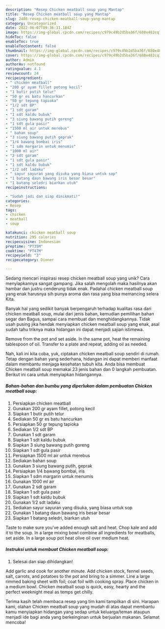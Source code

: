 ```yaml
---
description: "Resep Chicken meatball soup yang Mantap"
title: "Resep Chicken meatball soup yang Mantap"
slug: 2408-resep-chicken-meatball-soup-yang-mantap
category: Uncategorized
date: 2022-06-07T09:36:31.184Z
image: https://img-global.cpcdn.com/recipes/c979c49b2d5ba36f/680x482cq70/chicken-meatball-soup-foto-resep-utama.jpg
hideToc: false
enableToc: true
enableTocContent: false
thumbnail: https://img-global.cpcdn.com/recipes/c979c49b2d5ba36f/680x482cq70/chicken-meatball-soup-foto-resep-utama.jpg
cover: https://img-global.cpcdn.com/recipes/c979c49b2d5ba36f/680x482cq70/chicken-meatball-soup-foto-resep-utama.jpg
author: Admin
authorAv: notfound
ratingvalue: 4.1
reviewcount: 24
recipeingredient:
- " chicken meatball"
- "200 gr ayam fillet potong kecil"
- "1 butir putih telur"
- "50 gr es batu hancurkan"
- "50 gr tepung tapioka"
- "1/2 sdt BP"
- "1 sdt garam"
- "1 sdt kaldu bubuk"
- "3 siung bawang putih goreng"
- "1 sdt gula pasir"
- "1500 ml air untuk merebus"
- " bahan soup"
- "3 siung bawang putih geprak"
- "1/4 bawang bombai iris"
- "1 sdm margarin untuk menumis"
- "1000 ml air"
- "2 sdt garam"
- "1 sdt gula pasir"
- "1 sdt kaldu bubuk"
- "1/2 sdt ladaku"
- " sayur sayuran yang disuka yang biasa untuk sop"
- "1 batang daun bawang iris besar besar"
- "1 batang seledri biarkan utuh"
recipeinstructions:

- "Sudah jadi dan siap dinikmati!"
categories:
- Resep
tags:
- chicken
- meatball
- soup

katakunci: chicken meatball soup 
nutrition: 295 calories
recipecuisine: Indonesian
preptime: "PT35M"
cooktime: "PT47M"
recipeyield: "3"
recipecategory: Dinner

---
```





Sedang mencari inspirasi resep chicken meatball soup yang unik? Cara menyiapkannya sangat gampang. Jika salah mengolah maka hasilnya akan hambar dan justru cenderung tidak enak. Padahal chicken meatball soup yang enak harusnya sih punya aroma dan rasa yang bisa memancing selera Kita.





Banyak hal yang sedikit banyak berpengaruh terhadap kualitas rasa dari chicken meatball soup, mulai dari jenis bahan, kemudian pemilihan bahan segar dan Bagus, sampai cara membuat dan menghidangkannya. Tidak usah pusing jika hendak menyiapkan chicken meatball soup yang enak,      asal sudah tahu triknya maka hidangan ini dapat menjadi sajian istimewa.














Remove from the pot and set aside. In the same pot, heat the remaining tablespoon of oil. Transfer to a plate and repeat, adding oil as needed.






Nah, kali ini kita coba, yuk, ciptakan chicken meatball soup sendiri di rumah. Tetap dengan bahan yang sederhana, hidangan ini dapat memberi manfaat dalam membantu menjaga kesehatan tubuh kita. Anda bisa membuat Chicken meatball soup memakai 23 jenis bahan dan 0 langkah pembuatan. Berikut ini cara untuk menyiapkan hidangannya.

<!--inarticleads1-->

##### Bahan-bahan dan bumbu yang diperlukan dalam pembuatan Chicken meatball soup:

1. Persiapkan  chicken meatball
1. Gunakan 200 gr ayam fillet, potong kecil
1. Siapkan 1 butir putih telur
1. Sediakan 50 gr es batu hancurkan
1. Persiapkan 50 gr tepung tapioka
1. Sediakan 1/2 sdt BP
1. Gunakan 1 sdt garam
1. Siapkan 1 sdt kaldu bubuk
1. Siapkan 3 siung bawang putih goreng
1. Siapkan 1 sdt gula pasir
1. Persiapkan 1500 ml air untuk merebus
1. Sediakan  bahan soup
1. Gunakan 3 siung bawang putih, geprak
1. Persiapkan 1/4 bawang bombai, iris
1. Siapkan 1 sdm margarin untuk menumis
1. Gunakan 1000 ml air
1. Gunakan 2 sdt garam
1. Siapkan 1 sdt gula pasir
1. Siapkan 1 sdt kaldu bubuk
1. Gunakan 1/2 sdt ladaku
1. Sediakan  sayur sayuran yang disuka, yang biasa untuk sop
1. Gunakan 1 batang daun bawang iris besar besar
1. Siapkan 1 batang seledri, biarkan utuh


Taste to make sure you&#39;ve added enough salt and heat. Chop kale and add it to the soup. In a large mixing bowl combine all ingredients for meatballs, set aside. In a large soup pot heat olive oil over medium heat. 

<!--inarticleads2-->

##### Instruksi untuk membuat Chicken meatball soup:


1. Selesai dan siap dihidangkan!

Add garlic and cook for another minute. Add chicken stock, fennel seeds, salt, carrots, and potatoes to the pot and bring to a simmer. Line a large rimmed baking sheet with foil; coat foil with cooking spray. Place chicken in a medium bowl. Chicken meatball soup is quick, easy, hearty and the perfect weeknight meal as temps get chilly. 

Terima kasih telah membaca resep yang tim kami tampilkan di sini. Harapan kami, olahan Chicken meatball soup yang mudah di atas dapat membantu kamu menyiapkan hidangan yang sedap untuk keluarga/teman ataupun menjadi ide bagi anda yang berkeinginan untuk berjualan makanan. Selamat mencoba!

